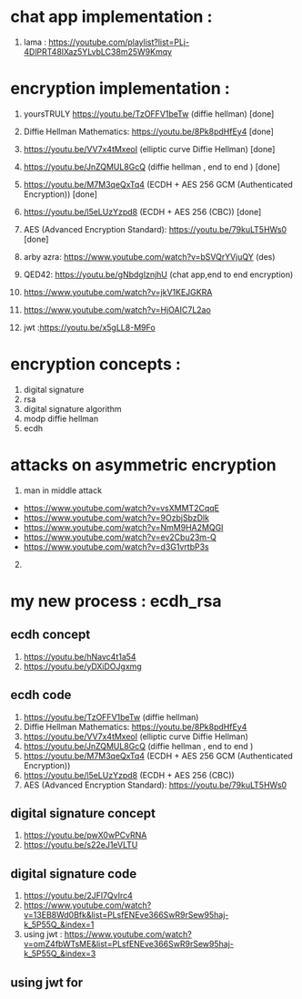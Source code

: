 # chat app implementation :

1. lama : https://youtube.com/playlist?list=PLj-4DlPRT48lXaz5YLvbLC38m25W9Kmqy 


# encryption implementation : 
1. yoursTRULY
https://youtu.be/TzOFFV1beTw (diffie hellman) [done]
2. Diffie Hellman Mathematics: https://youtu.be/8Pk8pdHfEy4 [done]
3. https://youtu.be/VV7x4tMxeoI (elliptic curve Diffie Hellman) [done]
4. https://youtu.be/JnZQMUL8GcQ (diffie hellman , end to end ) [done]
5. https://youtu.be/M7M3qeQxTq4 (ECDH + AES 256 GCM (Authenticated Encryption)) [done]
6. https://youtu.be/l5eLUzYzpd8 (ECDH + AES 256 (CBC)) [done]
7. AES (Advanced Encryption Standard): https://youtu.be/79kuLT5HWs0 [done]
8. arby azra:
https://www.youtube.com/watch?v=bSVQrYVjuQY (des)
9. QED42:
https://youtu.be/gNbdgIznjhU (chat app,end to end encryption)

10. https://www.youtube.com/watch?v=jkV1KEJGKRA
11. https://www.youtube.com/watch?v=HjOAIC7L2ao

12. jwt :https://youtu.be/x5gLL8-M9Fo 

# encryption concepts : 
1. digital signature
2. rsa 
3. digital signature algorithm
4. modp diffie hellman
5. ecdh

# attacks on asymmetric encryption 
1. man in middle attack 
- https://www.youtube.com/watch?v=vsXMMT2CqqE
- https://www.youtube.com/watch?v=9OzbjSbzDlk
- https://www.youtube.com/watch?v=NmM9HA2MQGI
- https://www.youtube.com/watch?v=ev2Cbu23m-Q
- https://www.youtube.com/watch?v=d3G1vrtbP3s 

2. 


# my new process : ecdh_rsa
## ecdh concept
1. https://youtu.be/hNavc4t1a54 
2. https://youtu.be/yDXiDOJgxmg
## ecdh code 
1. https://youtu.be/TzOFFV1beTw (diffie hellman)
2. Diffie Hellman Mathematics: https://youtu.be/8Pk8pdHfEy4
3. https://youtu.be/VV7x4tMxeoI (elliptic curve Diffie Hellman)
4. https://youtu.be/JnZQMUL8GcQ (diffie hellman , end to end )
5. https://youtu.be/M7M3qeQxTq4 (ECDH + AES 256 GCM (Authenticated Encryption))
6. https://youtu.be/l5eLUzYzpd8 (ECDH + AES 256 (CBC))
7. AES (Advanced Encryption Standard): https://youtu.be/79kuLT5HWs0
## digital signature concept
1. https://youtu.be/pwX0wPCvRNA
2. https://youtu.be/s22eJ1eVLTU
## digital signature code 
1. https://youtu.be/2JFl7QvIrc4
2. https://www.youtube.com/watch?v=13EB8Wd0Bfk&list=PLsfENEve366SwR9rSew95haj-k_5P55Q_&index=1 
3. using jwt : https://www.youtube.com/watch?v=omZ4fbWTsME&list=PLsfENEve366SwR9rSew95haj-k_5P55Q_&index=3




## using jwt for 



